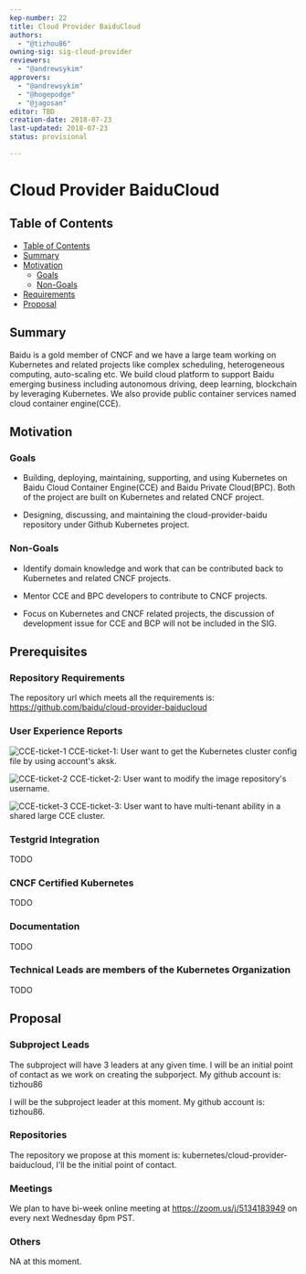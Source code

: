 ```yaml
---
kep-number: 22
title: Cloud Provider BaiduCloud
authors:
  - "@tizhou86"
owning-sig: sig-cloud-provider
reviewers:
  - "@andrewsykim"
approvers:
  - "@andrewsykim"
  - "@hogepodge"
  - "@jagosan"
editor: TBD
creation-date: 2018-07-23
last-updated: 2018-07-23
status: provisional

---
```

# Cloud Provider BaiduCloud

## Table of Contents

* [Table of Contents](#table-of-contents)
* [Summary](#summary)
* [Motivation](#motivation)
    * [Goals](#goals)
    * [Non-Goals](#non-goals)
* [Requirements](#requirements)
* [Proposal](#proposal)

## Summary

Baidu is a gold member of CNCF and we have a large team working on Kubernetes and related projects like complex scheduling, heterogeneous computing, auto-scaling etc. We build cloud platform to support Baidu emerging business including autonomous driving, deep learning, blockchain by leveraging Kubernetes. We also provide public container services named cloud container engine(CCE).

## Motivation

### Goals

- Building, deploying, maintaining, supporting, and using Kubernetes on Baidu Cloud Container Engine(CCE) and Baidu Private Cloud(BPC). Both of the project are built on Kubernetes and related CNCF project.

- Designing, discussing, and maintaining the cloud-provider-baidu repository under Github Kubernetes project.

### Non-Goals

- Identify domain knowledge and work that can be contributed back to Kubernetes and related CNCF projects.

- Mentor CCE and BPC developers to contribute to CNCF projects.

- Focus on Kubernetes and CNCF related projects, the discussion of development issue for CCE and BCP will not be included in the SIG.

## Prerequisites

### Repository Requirements

The repository url which meets all the requirements is: https://github.com/baidu/cloud-provider-baiducloud

### User Experience Reports

![CCE-ticket-1](http://agroup-bos.su.bcebos.com/c34021571744895b5d9fffd8c22d8409469f47b3)
CCE-ticket-1: User want to get the Kubernetes cluster config file by using account's aksk.

![CCE-ticket-2](http://agroup-bos.su.bcebos.com/756c9463c8487dee9c26d7725e127c5b64975fc4)
CCE-ticket-2: User want to modify the image repository's username.

![CCE-ticket-3](http://agroup-bos.su.bcebos.com/7a4506fcb1fbeeb15c86060cfbb6e69d090c8984)
CCE-ticket-3: User want to have multi-tenant ability in a shared large CCE cluster.

### Testgrid Integration

TODO

### CNCF Certified Kubernetes

TODO

### Documentation

TODO

### Technical Leads are members of the Kubernetes Organization

TODO

## Proposal

### Subproject Leads

The subproject will have 3 leaders at any given time. I will be an initial point of contact as we work on creating the subporject. My github account is: tizhou86

I will be the subproject leader at this moment. My github account is: tizhou86.

### Repositories

The repository we propose at this moment is: kubernetes/cloud-provider-baiducloud, I'll be the initial point of contact.

### Meetings

We plan to have bi-week online meeting at https://zoom.us/j/5134183949 on every next Wednesday 6pm PST.


### Others

NA at this moment.

